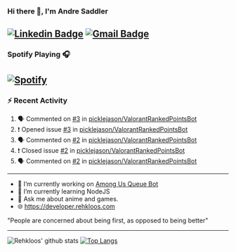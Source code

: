 ### Hi there 👋, I'm Andre Saddler
[![Linkedin Badge](https://img.shields.io/badge/-andrexsaddler-blue?style=flat-square&logo=Linkedin&logoColor=white&link=https://www.linkedin.com/in/andrexsaddler/)](https://www.linkedin.com/in/andrexsaddler/)
[![Gmail Badge](https://img.shields.io/badge/-contact@rehkloos.com-c14438?style=flat-square&logo=Gmail&logoColor=white&link=mailto:contact@rehkloos.com)](mailto:contact@rehkloos.com)
---
### Spotify Playing 🎧

[![Spotify](https://novatorem.rehkloos.vercel.app/api/spotify)](https://open.spotify.com/user/Rehkloos)
---

### :zap: Recent Activity

<!--START_SECTION:activity-->
1. 🗣 Commented on [#3](https://github.com/picklejason/ValorantRankedPointsBot/issues/3) in [picklejason/ValorantRankedPointsBot](https://github.com/picklejason/ValorantRankedPointsBot)
2. ❗️ Opened issue [#3](https://github.com/picklejason/ValorantRankedPointsBot/issues/3) in [picklejason/ValorantRankedPointsBot](https://github.com/picklejason/ValorantRankedPointsBot)
3. 🗣 Commented on [#2](https://github.com/picklejason/ValorantRankedPointsBot/issues/2) in [picklejason/ValorantRankedPointsBot](https://github.com/picklejason/ValorantRankedPointsBot)
4. ❗️ Closed issue [#2](https://github.com/picklejason/ValorantRankedPointsBot/issues/2) in [picklejason/ValorantRankedPointsBot](https://github.com/picklejason/ValorantRankedPointsBot)
5. 🗣 Commented on [#2](https://github.com/picklejason/ValorantRankedPointsBot/issues/2) in [picklejason/ValorantRankedPointsBot](https://github.com/picklejason/ValorantRankedPointsBot)
<!--END_SECTION:activity-->

---

- 🔭 I’m currently working on [Among Us Queue Bot](https://github.com/Rehkloos/queue-bot)
- 🌱 I’m currently learning NodeJS
- 💬 Ask me about anime and games.
- 🌐 https://developer.rehkloos.com

"People are concerned about being first, as opposed to being better"

---
![Rehkloos' github stats](https://github-readme-stats.vercel.app/api?username=Rehkloos&count_private=true)
[![Top Langs](https://github-readme-stats.vercel.app/api/top-langs/?username=Rehkloos&layout=compact)](https://github.com/anuraghazra/github-readme-stats)
